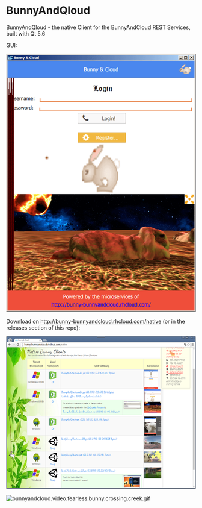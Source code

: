 # BunnyAndQloud
BunnyAndQloud - the native Client for the BunnyAndCloud REST Services, built with Qt 5.6

GUI:

![BunnyAndQloud 1](https://raw.githubusercontent.com/privet56/BunnyAndQloud/master/bunnyAndQloud_with_3d_explorer.png)

Download on http://bunny-bunnyandcloud.rhcloud.com/native (or in the releases section of this repo):

![BunnyAndQloud Download 2](https://raw.githubusercontent.com/privet56/BunnyAndQloud/master/bunnyAndQloud_download.png)

![bunnyandcloud.video.fearless.bunny.crossing.creek.gif](https://github.com/privet56/BunnyAndCloud/blob/master/public/assets/img/bunnyandcloud.video.fearless.bunny.crossing.creek.gif?raw=true)
